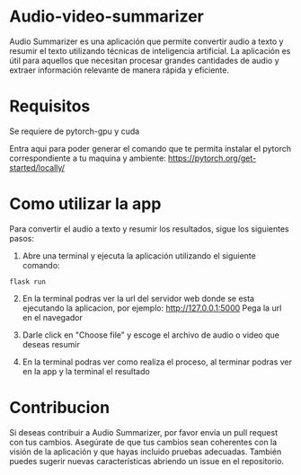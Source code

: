 # Audio-video-summarizer
Audio Summarizer es una aplicación que permite convertir audio a texto y resumir el texto utilizando técnicas de inteligencia artificial. La aplicación es útil para aquellos que necesitan procesar grandes cantidades de audio y extraer información relevante de manera rápida y eficiente.

# Requisitos
Se requiere de pytorch-gpu y cuda

Entra aqui para poder generar el comando que te permita instalar el pytorch correspondiente a tu maquina y ambiente: 
https://pytorch.org/get-started/locally/

# Como utilizar la app
Para convertir el audio a texto y resumir los resultados, sigue los siguientes pasos:

1. Abre una terminal y ejecuta la aplicación utilizando el siguiente comando:
```
flask run
```

2. En la terminal podras ver la url del servidor web donde se esta ejecutando la aplicacion, por ejemplo: http://127.0.0.1:5000 Pega la url en el navegador


3. Darle click en "Choose file" y escoge el archivo de audio o video que deseas resumir

4. En la terminal podras ver como realiza el proceso, al terminar podras ver en la app y la terminal el resultado

# Contribucion
Si deseas contribuir a Audio Summarizer, por favor envía un pull request con tus cambios. Asegúrate de que tus cambios sean coherentes con la visión de la aplicación y que hayas incluido pruebas adecuadas. También puedes sugerir nuevas características abriendo un issue en el repositorio.
